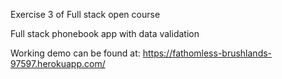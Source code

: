 Exercise 3 of Full stack open course

Full stack phonebook app with data validation

Working demo can be found at: https://fathomless-brushlands-97597.herokuapp.com/
